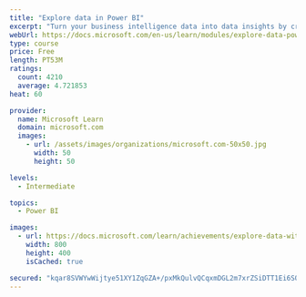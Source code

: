 ```yaml
---
title: "Explore data in Power BI"
excerpt: "Turn your business intelligence data into data insights by creating and configuring Power BI dashboards."
webUrl: https://docs.microsoft.com/en-us/learn/modules/explore-data-power-bi/
type: course
price: Free
length: PT53M
ratings:
  count: 4210
  average: 4.721853
heat: 60

provider:
  name: Microsoft Learn
  domain: microsoft.com
  images:
    - url: /assets/images/organizations/microsoft.com-50x50.jpg
      width: 50
      height: 50

levels:
  - Intermediate

topics:
  - Power BI

images:
  - url: https://docs.microsoft.com/learn/achievements/explore-data-with-power-bi-desktop-social.png
    width: 800
    height: 400
    isCached: true

secured: "kqar8SVWYwWijtye51XY1ZqGZA+/pxMkQulvQCqxmDGL2m7xrZSiDTT1Ei6SQms9p0D/LiYCBH3mkBy6nfXINvhJYovVky9wvJ5O8cj/ajMMJCteDxi/nCcpxB8e/Dw+G+mrJ1eizQOfwmy4RH+VmE6DYCGXZk/6K4RWj7tsv1GeGZrDE2hVRtLRf+4vcPen0QX7sPJp1AGTjfLnPiHtJ0Pao9rGWcHN++G8ypCQoyFd4GcYQxBkDKFmtBFDToQLNzhHfxLflyy3e8XTtBbMXr5WW5UUv7pQRJe4uS4I53Msgql8rVH4hEV3GvP34v6Igd8MTN1iiQAj9HE92yqyDrKQuPi0XnzMyEE+RL0B6of90RXCxu8ikD8VrIWbhyzzSR5z28/+HOiSdLWYmg+ilWrB9/zU+n0dgoZWwNm+4VU=;zM2RodVsX8MIRuMEpvoaow=="
---
```



